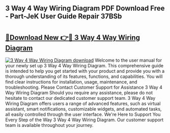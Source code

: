 ## 3 Way 4 Way Wiring Diagram PDF Download Free - Part-JeK User Guide Repair 37BSb

# <h2><a href="http://dfhsf2.blite.top/?on=3+Way+4+Way+Wiring+Diagram">🔗Download New 👉🔴 3 Way 4 Way Wiring Diagram</a></h2>

[![3 Way 4 Way Wiring Diagram download](https://i.imgur.com/lujVjoI.png)](http://dfhsf2.blite.top/?on=3+Way+4+Way+Wiring+Diagram)
Welcome to the user manual for your newly set up 3 Way 4 Way Wiring Diagram. This comprehensive guide is intended to help you get started with your product and provide you with a thorough understanding of its features, functions, and capabilities. You will find clear instructions for installation, usage, maintenance, and troubleshooting. Please Contact Customer Support for Assistance 3 Way 4 Way Wiring Diagram Should you require any assistance, please do not hesitate to contact our dedicated customer support team. 3 Way 4 Way Wiring Diagram offers users a range of advanced features, such as virtual assistant, smart notifications, customizable widgets, and automated tasks, all easily controlled through the user interface. We're Here to Support You Every Step of the Way 3 Way 4 Way Wiring Diagram. Our customer support team is available throughout your journey.
